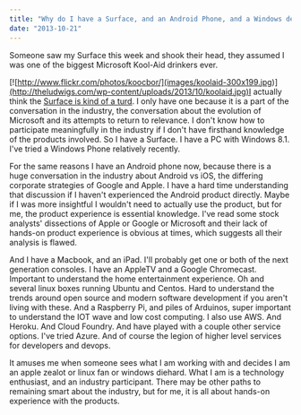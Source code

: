 ```yaml
---
title: "Why do I have a Surface, and an Android Phone, and a Windows desktop, and a Macbook, and an iPad?"
date: "2013-10-21"
---
```


Someone saw my Surface this week and shook their head, they assumed I was one of the biggest Microsoft Kool-Aid drinkers ever.

[![http://www.flickr.com/photos/koocbor/](images/koolaid-300x199.jpg)](http://theludwigs.com/wp-content/uploads/2013/10/koolaid.jpg)I actually think the [Surface is kind of a turd](http://theludwigs.com/2012/10/at-least-the-surface-has-forced-me-to-think-about-what-devices-i-carry/). I only have one because it is a part of the conversation in the industry, the conversation about the evolution of Microsoft and its attempts to return to relevance. I don't know how to participate meaningfully in the industry if I don't have firsthand knowledge of the products involved. So I have a Surface. I have a PC with Windows 8.1. I've tried a Windows Phone relatively recently.

For the same reasons I have an Android phone now, because there is a huge conversation in the industry about Android vs iOS, the differing corporate strategies of Google and Apple. I have a hard time understanding that discussion if I haven't experienced the Android product directly. Maybe if I was more insightful I wouldn't need to actually use the product, but for me, the product experience is essential knowledge. I've read some stock analysts' dissections of Apple or Google or Microsoft and their lack of hands-on product experience is obvious at times, which suggests all their analysis is flawed.

And I have a Macbook, and an iPad. I'll probably get one or both of the next generation consoles. I have an AppleTV and a Google Chromecast. Important to understand the home entertainment experience. Oh and several linux boxes running Ubuntu and Centos. Hard to understand the trends around open source and modern software development if you aren't living with these. And a Raspberry Pi, and piles of Arduinos, super important to understand the IOT wave and low cost computing. I also use AWS. And Heroku. And Cloud Foundry. And have played with a couple other service options. I've tried Azure. And of course the legion of higher level services for developers and devops.

It amuses me when someone sees what I am working with and decides I am an apple zealot or linux fan or windows diehard. What I am is a technology enthusiast, and an industry participant. There may be other paths to remaining smart about the industry, but for me, it is all about hands-on experience with the products.

